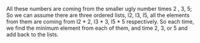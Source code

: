 All these numbers are coming from the smaller ugly number times 2 , 3, 5;
So we can assume there are three ordered lists, l2, l3, l5, all the elements from them are coming from l2 * 2, l3 * 3, l5 * 5 respectively. So each time, we find the minimum element from each of them, and time 2, 3, or 5 and add back to the lists.